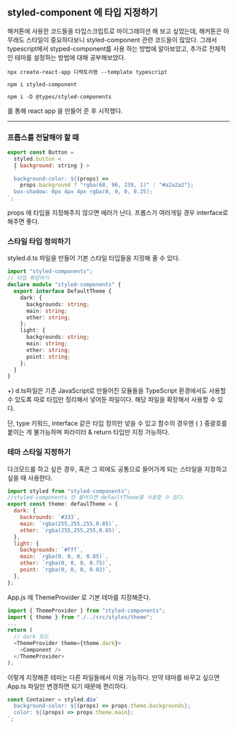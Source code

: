 ## styled-component 에 타입 지정하기

해커톤에 사용한 코드들을 타입스크립트로 마이그레이션 해 보고 싶었는데, 해커톤은 아무래도 스타일이 중요하다보니 styled-component 관련 코드들이 많았다. 그래서 typescript에서 styped-component를 사용 하는 방법에 알아보았고, 추가로 전체적인 테마를 설정하는 방법에 대해 공부해보았다.

`npx create-react-app 디렉토리명 --template typescript`

`npm i styled-component`

`npm i -D @types/styled-components`

를 통해 react app 을 만들어 준 후 시작했다.

---

### 프롭스를 전달해야 할 때

```js
export const Button =
  styled.button <
  { background: string } >
  `
  background-color: ${(props) =>
    props.background ? "rgba(68, 96, 239, 1)" : "#a2a2a2"};
  box-shadow: 0px 4px 4px rgba(0, 0, 0, 0.25);
`;
```

props 에 타입을 지정해주지 않으면 에러가 난다. 프롭스가 여러개일 경우 interface로 해주면 좋다.

### 스타일 타입 정의하기

styled.d.ts 파일을 만들어 기본 스타일 타입들을 지정해 줄 수 있다.

```ts
import "styled-components";
// 타입 확장하기
declare module "styled-components" {
  export interface DefaultTheme {
    dark: {
      backgrounds: string;
      main: string;
      other: string;
    };
    light: {
      backgrounds: string;
      main: string;
      other: string;
      point: string;
    };
  }
}
```

+)
d.ts파일은 기존 JavaScript로 만들어진 모듈들을 TypeScript 환경에서도 사용할 수 있도록 따로 타입만 정리해서 넣어둔 파일이다. 해당 파일을 확장해서 사용할 수 있다.

단, type 키워드, interface 같은 타입 정의만 넣을 수 있고
함수의 경우엔 { } 중괄호를 붙이는 게 불가능하며 파라미터 & return 타입만 지정 가능하다.

### 테마 스타일 지정하기

다크모드를 하고 싶은 경우, 혹은 그 외에도 공통으로 들어가게 되는 스타일을 지정하고 싶을 때 사용한다.

```js
import styled from "styled-components";
//styled-components 만 불러오면 defaultTheme를 사용할 수 있다.
export const theme: defaulTheme = {
  dark: {
    backrounds: `#333`,
    main: `rgba(255,255,255,0.85)`,
    other: `rgba(255,255,255,0.65)`,
  },
  light: {
    backgrounds: `#fff`,
    main: `rgba(0, 0, 0, 0.85)`,
    other: `rgba(0, 0, 0, 0.75)`,
    point: `rgba(0, 0, 0, 0.02)`,
  },
};
```

App.js 에 ThemeProvider 로 기본 테마를 지정해준다.

```js
import { ThemeProvider } from "styled-components";
import { theme } from "./../src/styles/theme";
...
return (
  // dark 모드
  <ThemeProvider theme={theme.dark}>
    <Component />
  </ThemeProvider>
);
```

이렇게 지정해준 테마는 다른 파일들에서 이용 가능하다.
만약 테마를 바꾸고 싶으면 App.ts 파일만 변경하면 되기 때문에 편리하다.

```js
const Container = styled.div`
  background-color: ${(props) => props.theme.backgrounds};
  color: ${(props) => props.theme.main};
`;
```
